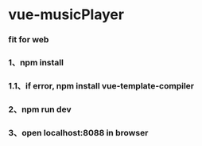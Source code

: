 # vue-musicPlayer

### fit for web 
### 1、npm install
### 1.1、if error, npm install vue-template-compiler
### 2、npm run dev
### 3、open localhost:8088 in browser
